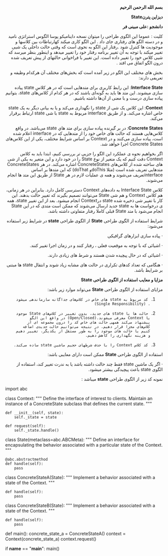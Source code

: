 
<div dir="rtl">

**بسم الله الرحمن الرحیم**

**دیزاین پترنState**

**دانشجو :‌علی مبینی فر**

کلیت : عموما این الگوی طراحی را میتوان نسخه داینامیکو پوسا الگوس استراتژی نامید و در دسته الگو های رفتاری جای داد . 
این الگو کاری میکند کهارتباطات بین کلاسها و موجودیت ها کنترل شود .رفتار این الگو به نحوی است که وقتی حالت داخلی یک شیی تغییر میکند با توجه به آن تغییر برنامه رفتار خود را تغییر میدهد و اینطور بنظر میرسد که شیی کلاس خود را تغییر داده است. این تغییر با فراخوانی حالتهای از پیش تعریف شده درون الگو اتفاق می افتد . 

بخش های مختلف این الگو در زیر آمده است  که بخش‌های مختلف آن هرکدام وظیفه و تعریفی دارند:
<div dir="rtl">

**Interface State**: این رابط کاربری برای متدهایی است که در هر کلاسِ state پیاده سازی می­شوند. این متد ها باید به گونه‌ای باشند که در هر کدام از کلاس‌های state، بتوانیم پیاده سازی درست و با معنی از آن‌ها داشته باشیم.

<div dir="rtl">

  **Context**: این کلاس یک شی از state را نگهداری می‌کند و یا به بیانی دیگر به یک state خاص اشاره می‌کند. و از طریق interface مربوط به state با شی state ارتباط برقرار می‌کند.

**Concrete States**: در بر گیرنده پیاده سازی براي متد هاي state می‌باشد. در واقع کلاس‌هایی هستند که حالت های خاص خود را از متدهایی که در interface اعلام شده است، پیاده سازی می‌کنند و در Context بر اساس شرایط مختلف، یکی از این کلاس‌های Concrete States اجرا خواهد شد.

<div dir="rtl">

اگر بخواهیم نحوه ی عملکرد این الگو را جزیی تر بررسی کنیم، ابتدا باید به کلاس Context دقت کنیم که یک متغیر از نوع State  را در خود دارد و این متغیر به یکی از شی های ساخته شده از کلاس‌های ConcreteStates اشاره می‌کند. در هر ConcreteStates متدهایی تعریف شده است (مثلا  doThisو doThat) که  این متدها بر اساس interfaceتعریف می‌شوند و همه ی عملیات لازم در هر State از طریق این متد ها انجام می‌شوند.

<div dir="rtl">

  کلاس Interface State  به داده‌های Context دسترسی کامل دارد. بنابراین در هر زمانی، هم کلاس Context و هم شی State می‌توانند تصمیم بگیرند که تغییر حالت بدهند. این کار با تغییر شی ذخیره شده state درContext  انجام می­شود. بعد از این تغییر state، همه ی درخواست ها به state جدید ارسال می‌شوند که ممکن است متدی که در این State انجام می‌شود با متد State قبلی کاملا رفتار متفاوتی داشته باشد.
  
  شرایط استفاده از الگوی طراحی **State**
از الگوی طراحی **state** در شرایط زیر استفاده می‌شود: 

·         پیاده سازی ابزارهای گرافیکی

·         اشیائی که با توجه به موقعیت فعلی ، رفتار کنند و در زمان اجرا تغییر کنند.

·         اشیائی که در حال پیچیده شدن هستند و شرط های زیادی دارند.

·         هنگامی که تعداد کدهای تکراری در حالت های مشابه زیاد شوند و انتقال state ها مبتنی بر شرایط باشد.



**مزایا و معایب استفاده از الگوی طراحی State**

مزایای استفاده از الگوی طراحی **State** می‌تواند موارد زیر باشد: 

1.      کد مربوط به state های خاص در کلاس‌های جداگانه سازماندهی می­شود . (Single Responsibility)

2.      حالت ها یا state های جدید، بدون تغییر در کلاس‌های State موجود یا Context معرفی می­شوند.(Open/Closed) در واقع این الگو پیشنهاد می‌کند همه­ی حالت های خاص کد را درون مجموعه ای از کلاس‌های مجزا قرار دهیم. در نتیجه می‌توانیم حالت جدیدی اضافه کنیم یا حالت های موجود را به طور مستقل از یکدیگر، تغییر دهیم و هزینه نگهداری را کاهش دهیم.

3.      کد کلاس Context را با حذف شرط­های حجیم ماشین state ساده می‌کند.

استفاده از الگوی طراحی **State** ممکن است دارای معایبی باشد:

·         اگر یک ماشین state فقط چند حالت داشته باشد یا به ندرت تغییر کند، استفاده از الگوی state باعث پیچیدگی بیشتر می­شود.


نمونه کد زیر از الگوی طراحی **state** میباشد :




<div dir="ltr">

import abc


class Context:
    """
    Define the interface of interest to clients.
    Maintain an instance of a ConcreteState subclass that defines the
    current state.
    """

    def __init__(self, state):
        self._state = state

    def request(self):
        self._state.handle()


class State(metaclass=abc.ABCMeta):
    """
    Define an interface for encapsulating the behavior associated with a
    particular state of the Context.
    """

    @abc.abstractmethod
    def handle(self):
        pass


class ConcreteStateA(State):
    """
    Implement a behavior associated with a state of the Context.
    """

    def handle(self):
        pass


class ConcreteStateB(State):
    """
    Implement a behavior associated with a state of the Context.
    """

    def handle(self):
        pass


def main():
    concrete_state_a = ConcreteStateA()
    context = Context(concrete_state_a)
    context.request()


if __name__ == "__main__":
    main()

